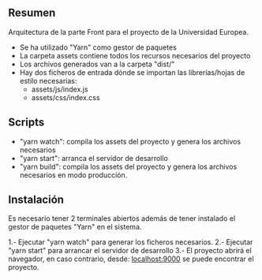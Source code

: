 

## Resumen

Arquitectura de la parte Front para el proyecto de la Universidad Europea.

- Se ha utilizado "Yarn" como gestor de paquetes
- La carpeta assets contiene todos los recursos necesarios del proyecto
- Los archivos generados van a la carpeta "dist/"
- Hay dos ficheros de entrada dónde se importan las librerías/hojas de estilo necesarias:
    * assets/js/index.js
    * assets/css/index.css

## Scripts

- "yarn watch": compila los assets del proyecto y genera los archivos necesarios
- "yarn start": arranca el servidor de desarrollo
- "yarn build": compila los assets del proyecto y genera los archivos necesarios en modo producción.

## Instalación

Es necesario tener 2 terminales abiertos además de tener instalado el gestor de paquetes "Yarn" en el sistema.

1.- Ejecutar "yarn watch" para generar los ficheros necesarios.
2.- Ejecutar "yarn start" para arrancar el servidor de desarrollo
3.- El proyecto abrirá el navegador, en caso contrario, desde: [localhost:9000](http://localhost:9000/) se puede encontrar el proyecto.



